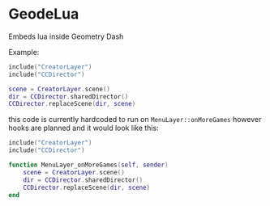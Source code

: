 # GeodeLua

Embeds lua inside Geometry Dash

Example:

```lua
include("CreatorLayer")
include("CCDirector")

scene = CreatorLayer.scene()
dir = CCDirector.sharedDirector()
CCDirector.replaceScene(dir, scene)
```

this code is currently hardcoded to run on `MenuLayer::onMoreGames` however hooks are planned and it would look like this:

```lua
include("CreatorLayer")
include("CCDirector")

function MenuLayer_onMoreGames(self, sender)
	scene = CreatorLayer.scene()
	dir = CCDirector.sharedDirector()
	CCDirector.replaceScene(dir, scene)
end
```

